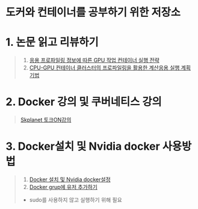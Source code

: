 도커와 컨테이너를 공부하기 위한 저장소
======================================

# 1. 논문 읽고 리뷰하기
>	1. [응용 프로파일링 정보에 따른 GPU 작업 컨테이너 실행 전략](http://www.dbpia.co.kr/journal/articleDetail?nodeId=NODE08763075)
>	2. [CPU-GPU 컨테이너 클러스터의 프로파일링을 활용한 계산응용 실행 계획 기법](http://www.dbpia.co.kr/journal/articleDetail?nodeId=NODE09219689)

# 2. Docker 강의 및 쿠버네티스 강의
>	[Skplanet 토크ON강의](https://www.youtube.com/channel/UCtV98yyffjUORQRGTuLHomw/playlists?view=50&flow=grid&shelf_id=16)

# 3. Docker설치 및 Nvidia docker 사용방법
>	1. [Docker 설치 및 Nvidia docker설정](https://hiseon.me/linux/ubuntu/install-docker/)
>	2. [Docker grup에 유저 추가하기](https://gmyankee.tistory.com/179?category=1004191)
>	- sudo를 사용하지 않고 실행하기 위해 필요
